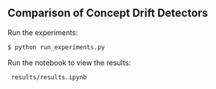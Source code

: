 ## Comparison of Concept Drift Detectors

Run the experiments:

```bash
$ python run_experiments.py
```
Run the notebook to view the results:

```
 results/results.ipynb
```
